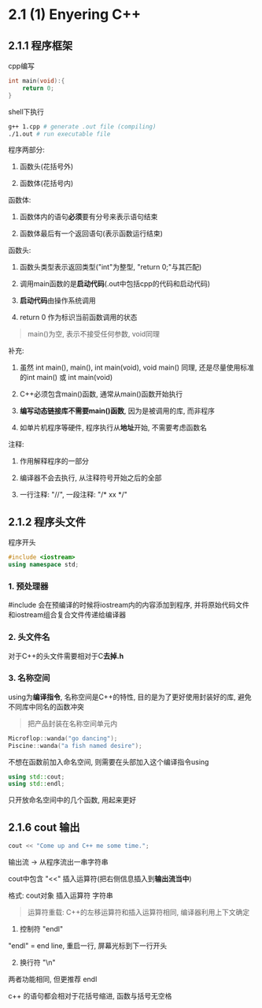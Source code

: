 # 2.1 (1) Enyering C++

## 2.1.1 程序框架

cpp编写

```c++
int main(void):{
    return 0;
}
```

shell下执行

```bash
g++ 1.cpp # generate .out file (compiling)
./1.out # run executable file
```

程序两部分:

1. 函数头(花括号外)

2. 函数体(花括号内)

函数体:

1. 函数体内的语句**必须**要有分号来表示语句结束

2. 函数体最后有一个返回语句(表示函数运行结束)

函数头:

1. 函数头类型表示返回类型("int"为整型, "return 0;"与其匹配)

2. 调用main函数的是**启动代码**(.out中包括cpp的代码和启动代码)

3. **启动代码**由操作系统调用

4. return 0 作为标识当前函数调用的状态

> main()为空, 表示不接受任何参数, void同理

补充:

1. 虽然 int main(), main(), int main(void), void main() 同理, 还是尽量使用标准的int main() 或 int main(void)

2. C++必须包含main()函数, 通常从main()函数开始执行

3. **编写动态链接库不需要main()函数**, 因为是被调用的库, 而非程序

4. 如单片机程序等硬件, 程序执行从**地址**开始, 不需要考虑函数名

注释:

1. 作用解释程序的一部分

2. 编译器不会去执行, 从注释符号开始之后的全部

3. 一行注释: "//", 一段注释: "/* xx */"

## 2.1.2 程序头文件

程序开头

```c++
#include <iostream>
using namespace std;
```

### 1. 预处理器

#include 会在预编译的时候将iostream内的内容添加到程序, 并将原始代码文件和iostream组合复合文件传递给编译器

### 2. 头文件名

对于C++的头文件需要相对于C**去掉.h**

### 3. 名称空间

using为**编译指令**, 名称空间是C++的特性, 目的是为了更好使用封装好的库, 避免不同库中同名的函数冲突

> 把产品封装在名称空间单元内

```c++
Microflop::wanda("go dancing");
Piscine::wanda("a fish named desire"); 
```

不想在函数前加入命名空间, 则需要在头部加入这个编译指令using

```c++
using std::cout;
using std::endl;
```

只开放命名空间中的几个函数, 用起来更好


## 2.1.6 cout 输出

```c++
cout << "Come up and C++ me some time.";
```

输出流 -> 从程序流出一串字符串

cout中包含 "<<" 插入运算符(把右侧信息插入到**输出流当中**)

格式: cout对象 插入运算符 字符串

> 运算符重载: C++的左移运算符和插入运算符相同, 编译器利用上下文确定

1. 控制符 "endl"

"endl" = end line, 重启一行, 屏幕光标到下一行开头

2. 换行符 "\n"

两者功能相同, 但更推荐 endl

c++ 的语句都会相对于花括号缩进, 函数与括号无空格